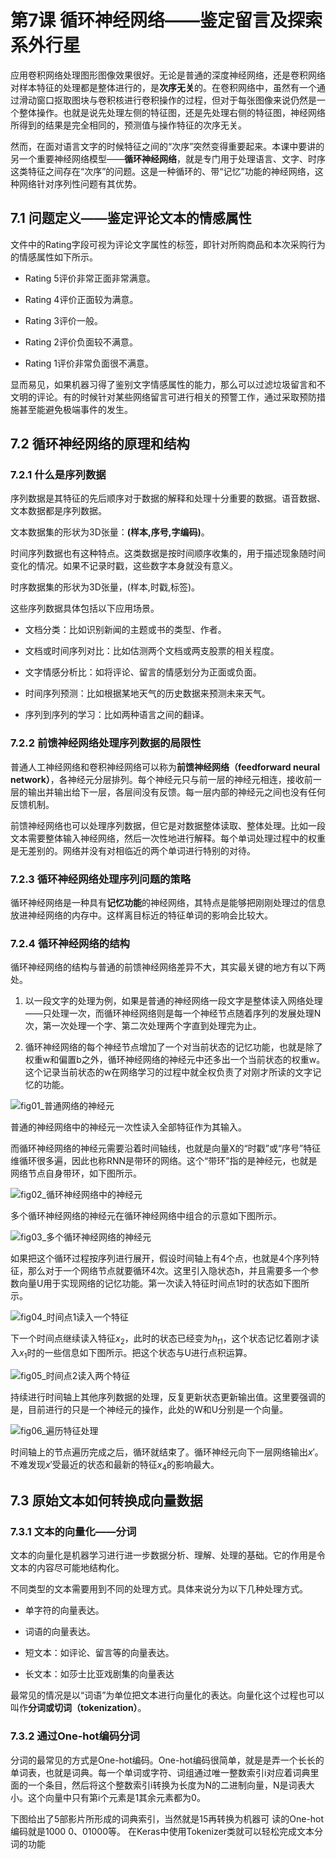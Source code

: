 # 第7课 循环神经网络——鉴定留言及探索系外行星

应用卷积网络处理图形图像效果很好。无论是普通的深度神经网络，还是卷积网络对样本特征的处理都是整体进行的，是**次序无关**的。在卷积网络中，虽然有一个通过滑动窗口抠取图块与卷积核进行卷积操作的过程，但对于每张图像来说仍然是一个整体操作。也就是说先处理左侧的特征图，还是先处理右侧的特征图，神经网络所得到的结果是完全相同的，预测值与操作特征的次序无关。

然而，在面对语言文字的时候特征之间的“次序”突然变得重要起来。本课中要讲的另一个重要神经网络模型——**循环神经网络**，就是专门用于处理语言、文字、时序这类特征之间存在“次序”的问题。这是一种循环的、带“记忆”功能的神经网络，这种网络针对序列性问题有其优势。

## 7.1 问题定义——鉴定评论文本的情感属性

文件中的Rating字段可视为评论文字属性的标签，即针对所购商品和本次采购行为的情感属性如下所示。

- Rating  5评价非常正面非常满意。

- Rating  4评价正面较为满意。

- Rating  3评价一般。

- Rating  2评价负面较不满意。

- Rating  1评价非常负面很不满意。

显而易见，如果机器习得了鉴别文字情感属性的能力，那么可以过滤垃圾留言和不文明的评论。有的时候针对某些网络留言可进行相关的预警工作，通过采取预防措施甚至能避免极端事件的发生。

## 7.2 循环神经网络的原理和结构

### 7.2.1 什么是序列数据

序列数据是其特征的先后顺序对于数据的解释和处理十分重要的数据。语音数据、文本数据都是序列数据。

文本数据集的形状为3D张量：**(样本,序号,字编码)**。

时间序列数据也有这种特点。这类数据是按时间顺序收集的，用于描述现象随时间变化的情况。如果不记录时戳，这些数字本身就没有意义。

时序数据集的形状为3D张量，(样本,时戳,标签)。

这些序列数据具体包括以下应用场景。

- 文档分类：比如识别新闻的主题或书的类型、作者。

- 文档或时间序列对比：比如估测两个文档或两支股票的相关程度。

- 文字情感分析比：如将评论、留言的情感划分为正面或负面。

- 时间序列预测：比如根据某地天气的历史数据来预测未来天气。

- 序列到序列的学习：比如两种语言之间的翻译。

### 7.2.2 前馈神经网络处理序列数据的局限性

普通人工神经网络和卷积神经网络可以称为**前馈神经网络（feedforward  neural  network）**，各神经元分层排列。每个神经元只与前一层的神经元相连，接收前一层的输出并输出给下一层，各层间没有反馈。每一层内部的神经元之间也没有任何反馈机制。

前馈神经网络也可以处理序列数据，但它是对数据整体读取、整体处理。比如一段文本需要整体输入神经网络，然后一次性地进行解释。每个单词处理过程中的权重是无差别的。网络并没有对相临近的两个单词进行特别的对待。

### 7.2.3 循环神经网络处理序列问题的策略

循环神经网络是一种具有**记忆功能**的神经网络，其特点是能够把刚刚处理过的信息放进神经网络的内存中。这样离目标近的特征单词的影响会比较大。

### 7.2.4 循环神经网络的结构

循环神经网络的结构与普通的前馈神经网络差异不大，其实最关键的地方有以下两处。

1. 以一段文字的处理为例，如果是普通的神经网络一段文字是整体读入网络处理——只处理一次，而循环神经网络则是每一个神经节点随着序列的发展处理N次，第一次处理一个字、第二次处理两个字直到处理完为止。

2. 循环神经网络的每个神经节点增加了一个对当前状态的记忆功能，也就是除了权重w和偏置b之外，循环神经网络的神经元中还多出一个当前状态的权重w。这个记录当前状态的w在网络学习的过程中就全权负责了对刚才所读的文字记忆的功能。

![fig01_普通网络的神经元](./figures/fig01_普通网络的神经元.jpg)

普通的神经网络中的神经元一次性读入全部特征作为其输入。

而循环神经网络的神经元需要沿着时间轴线，也就是向量X的“时戳”或“序号”特征维循环很多遍，因此也称RNN是带环的网络。这个“带环”指的是神经元，也就是网络节点自身带环，如下图所示。

![fig02_循环神经网络中的神经元](./figures/fig02_循环神经网络中的神经元.jpg)

多个循环神经网络的神经元在循环神经网络中组合的示意如下图所示。

![fig03_多个循环神经网络的神经元](./figures/fig03_多个循环神经网络的神经元.jpg)

如果把这个循环过程按序列进行展开，假设时间轴上有4个点，也就是4个序列特征，那么对于一个网络节点就要循环4次。这里引入隐状态h，并且需要多一个参数向量U用于实现网络的记忆功能。第一次读入特征时间点1时的状态如下图所示。

![fig04_时间点1读入一个特征](./figures/fig04_时间点1读入一个特征.jpg)

下一个时间点继续读入特征$x_2$，此时的状态已经变为$h_{t1}$，这个状态记忆着刚才读入$x_1$时的一些信息如下图所示。把这个状态与U进行点积运算。

![fig05_时间点2读入两个特征](./figures/fig05_时间点2读入两个特征.jpg)

持续进行时间轴上其他序列数据的处理，反复更新状态更新输出值。这里要强调的是，目前进行的只是一个神经元的操作，此处的W和U分别是一个向量。

![fig06_遍历特征处理](./figures/fig06_遍历特征处理.jpg)

时间轴上的节点遍历完成之后，循环就结束了。循环神经元向下一层网络输出$x'$。不难发现$x'$受最近的状态和最新的特征$x_4$的影响最大。

## 7.3 原始文本如何转换成向量数据

### 7.3.1 文本的向量化——分词

文本的向量化是机器学习进行进一步数据分析、理解、处理的基础。它的作用是令文本的内容尽可能地结构化。

不同类型的文本需要用到不同的处理方式。具体来说分为以下几种处理方式。

- 单字符的向量表达。

- 词语的向量表达。

- 短文本：如评论、留言等的向量表达。

- 长文本：如莎士比亚戏剧集的向量表达

最常见的情况是以“词语”为单位把文本进行向量化的表达。向量化这个过程也可以叫作**分词或切词（tokenization）**。

 ### 7.3.2 通过One-hot编码分词

 分词的最常见的方式是One-hot编码。One-hot编码很简单，就是是弄一个长长的单词表，也就是词典。每一个单词或字符、词组通过唯一整数索引i对应着词典里面的一个条目，然后将这个整数索引i转换为长度为N的二进制向量，N是词表大小。这个向量中只有第i个元素是1其余元素都为0。

下图给出了5部影片所形成的词典索引，当然就是15再转换为机器可
读的One-hot编码就是1000 0、01000等。
在Keras中使用Tokenizer类就可以轻松完成文本分词的功能